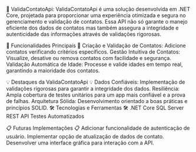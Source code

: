 🚀 ValidaContatoApi:
ValidaContatoApi é uma solução desenvolvida em .NET Core, projetada para proporcionar uma experiência otimizada e segura no gerenciamento e validação de contatos. Essa API não só garante o manejo eficiente dos dados de contatos mas também assegura a integridade e autenticidade das informações através de validações rigorosas.

🌟 Funcionalidades Principais 🌟
Criação e Validação de Contatos: Adicione contatos verificando critérios específicos.
Gestão Intuitiva de Contatos: Visualize, desative ou remova contatos com facilidade e segurança.
Validação Automática de Idade: Processe e valide idades em tempo real, garantindo a maioridade dos contatos.

💡 Destaques da ValidaContatoApi 💡
Dados Confiáveis: Implementação de validações rigorosas para garantir a integridade dos dados.
Resiliência: Ampla cobertura de testes unitários para um app mais confiável e a prova de falhas.
Arquitetura Sólida: Desenvolvimento orientado a boas práticas e princípios SOLID.
🛠 Tecnologias e Ferramentas 🛠
.NET Core
SQL Server
REST API
Testes Automatizados

📋 Futuras Implementações 📋
 Adicionar funcionalidade de autenticação de usuário.
 Implementar opção de atualização de dados de contato.
 Desenvolver uma interface gráfica para interação com a API.
